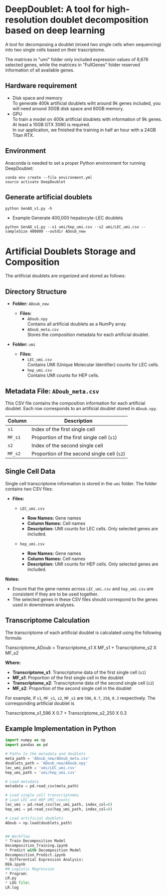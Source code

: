 DeepDoublet: A tool for high-resolution doublet decomposition based on deep learning
====================================================================================
A tool for decomposing a doublet (mixed two single cells when sequencing) into two single cells based on their trascriptome.

The matrices in "umi" folder only included expression values of 8,676 selected genes, while the matrices in "FullGenes" folder reserved information of all available genes.
## Hardware requirement
* Disk space and memory  
To generate 400k artificial doublets wiht around 9k genes included, you will need around 30GB disk space and 60GB memory.
* GPU  
To train a model on 400k artificial doublets with information of 9k genes. At least a 10GB GTX 3080 is required.  
In our application, we finished the training in half an hour with a 24GB Titan RTX.   
## Environment
Anaconda is needed to set a proper Python environment for running DeepDoublet:
```
conda env create --file environment.yml
source activate DeepDoublet
```
## Generate artificial doublets
```
python GenAD_v1.py -h
```
* Example
Generate 400,000 hepatocyte-LEC doublets
```
python GenAD_v1.py --s1 umi/hep_umi.csv --s2 umi/LEC_umi.csv --sampleSize 400000 --outdir ADoub_new
```

# Artificial Doublets Storage and Composition

The artificial doublets are organized and stored as follows:

## Directory Structure

- **Folder:** `ADoub_new`
  - **Files:**
    - `ADoub.npy`  
      Contains all artificial doublets as a NumPy array.
    - `ADoub_meta.csv`  
      Stores the composition metadata for each artificial doublet.

- **Folder:** `umi`
  - **Files:**
    - `LEC_umi.csv`  
      Contains UMI (Unique Molecular Identifier) counts for LEC cells.
    - `hep_umi.csv`  
      Contains UMI counts for HEP cells.

## Metadata File: `ADoub_meta.csv`

This CSV file contains the composition information for each artificial doublet. Each row corresponds to an artificial doublet stored in `ADoub.npy`.

| Column  | Description                                      |
|---------|--------------------------------------------------|
| `s1`    | Index of the first single cell                   |
| `MF_s1` | Proportion of the first single cell (`s1`)       |
| `s2`    | Index of the second single cell                  |
| `MF_s2` | Proportion of the second single cell (`s2`)      |

## Single Cell Data

Single cell transcriptome information is stored in the `umi` folder. The folder contains two CSV files:

- **Files:**
  - `LEC_umi.csv`  
    - **Row Names:** Gene names  
    - **Column Names:** Cell names  
    - **Description:** UMI counts for LEC cells. Only selected genes are included.
  
  - `hep_umi.csv`  
    - **Row Names:** Gene names  
    - **Column Names:** Cell names  
    - **Description:** UMI counts for HEP cells. Only selected genes are included.

**Notes:**
- Ensure that the gene names across `LEC_umi.csv` and `hep_umi.csv` are consistent if they are to be used together.
- The selected genes in these CSV files should correspond to the genes used in downstream analyses.

## Transcriptome Calculation

The transcriptome of each artificial doublet is calculated using the following formula:

Transcriptome_ADoub = Transcriptome_s1 X MF_s1 + Transcriptome_s2 X MF_s2

**Where:**
- **Transcriptome\_s1**: Transcriptome data of the first single cell (`s1`)
- **MF\_s1**: Proportion of the first single cell in the doublet
- **Transcriptome\_s2**: Transcriptome data of the second single cell (`s2`)
- **MF\_s2**: Proportion of the second single cell in the doublet

For example, if `s1`, `MF_s1`, `s2`, `MF_s2` are `596`, `0.7`, `250`, `0.3` respectively. The corresponding artificial doublet is

Transcriptome_s1_596 X 0.7 + Transcriptome_s2_250 X 0.3


## Example Implementation in Python

```python
import numpy as np
import pandas as pd

# Paths to the metadata and doublets
meta_path = 'ADoub_new/ADoub_meta.csv'
doublets_path = 'ADoub_new/ADoub.npy'
lec_umi_path = 'umi/LEC_umi.csv'
hep_umi_path = 'umi/hep_umi.csv'

# Load metadata
metadata = pd.read_csv(meta_path)

# Load single cell transcriptomes
# Load LEC and HEP UMI counts
lec_umi = pd.read_csv(lec_umi_path, index_col=0)
hep_umi = pd.read_csv(hep_umi_path, index_col=0)

# Load artificial doublets
ADoub = np.load(doublets_path)


## Workflow
* Train Decomposition Model  
Decomposition_Training.ipynb
* Predict with Decomposition Model  
Decomposition_Predict.ipynb
* Differential Expression Analysis\
DEA.ipynb
## Logistic Regression
* Program\
LR.py
* LOG file\
LR.log
